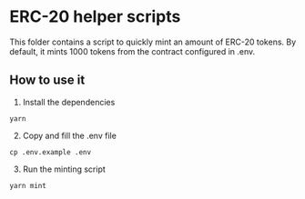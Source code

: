# ERC-20 helper scripts

This folder contains a script to quickly mint an amount of ERC-20 tokens. By default, it mints 1000 tokens from the contract configured in .env.

## How to use it

1. Install the dependencies

```shell
yarn
```

2. Copy and fill the .env file

```shell
cp .env.example .env
```

3. Run the minting script

```shell
yarn mint
```

<!-- Auto-update: 2025-10-12T09:50:43.715415 -->
